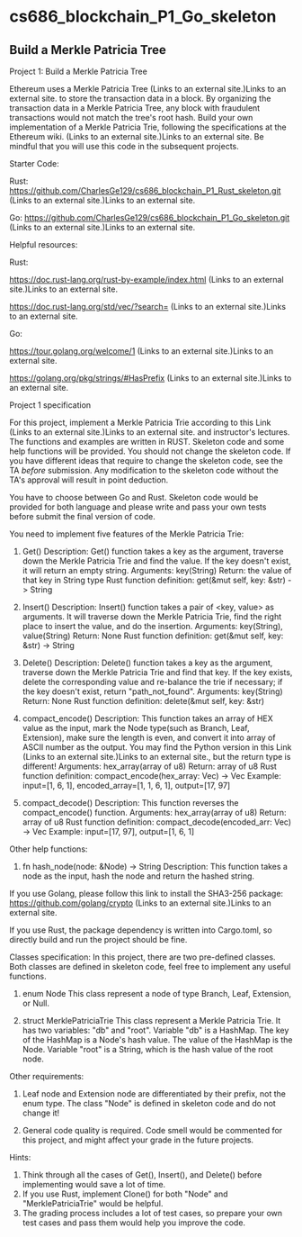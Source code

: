 # cs686_blockchain_P1_Go_skeleton


## Build a Merkle Patricia Tree

Project 1: Build a Merkle Patricia Tree

Ethereum uses a Merkle Patricia Tree (Links to an external site.)Links to an external site. to store the transaction data in a block. By organizing the transaction data in a Merkle Patricia Tree, any block with fraudulent transactions would not match the tree's root hash. Build your own implementation of a Merkle Patricia Trie, following the specifications at the Ethereum wiki. (Links to an external site.)Links to an external site. Be mindful that you will use this code in the subsequent projects. 

Starter Code:

Rust: https://github.com/CharlesGe129/cs686_blockchain_P1_Rust_skeleton.git (Links to an external site.)Links to an external site.

Go: https://github.com/CharlesGe129/cs686_blockchain_P1_Go_skeleton.git (Links to an external site.)Links to an external site.
 

Helpful resources:

Rust: 

https://doc.rust-lang.org/rust-by-example/index.html (Links to an external site.)Links to an external site.

https://doc.rust-lang.org/std/vec/?search= (Links to an external site.)Links to an external site.

Go:

https://tour.golang.org/welcome/1 (Links to an external site.)Links to an external site.

https://golang.org/pkg/strings/#HasPrefix (Links to an external site.)Links to an external site.

 

Project 1 specification

For this project, implement a Merkle Patricia Trie according to this Link (Links to an external site.)Links to an external site. and instructor's lectures. The functions and examples are written in RUST. Skeleton code and some help functions will be provided. You should not change the skeleton code. If you have different ideas that require to change the skeleton code, see the TA *before* submission. Any modification to the skeleton code without the TA's approval will result in point deduction.

You have to choose between Go and Rust. Skeleton code would be provided for both language and please write and pass your own tests before submit the final version of code.

You need to implement five features of the Merkle Patricia Trie:

1. Get()
Description: Get() function takes a key as the argument, traverse down the Merkle Patricia Trie and find the value. If the key doesn't exist, it will return an empty string.
Arguments: key(String)
Return: the value of that key in String type
Rust function definition: get(&mut self, key: &str) -> String

2. Insert()
Description: Insert() function takes a pair of <key, value> as arguments. It will traverse down the Merkle Patricia Trie, find the right place to insert the value, and do the insertion. 
Arguments: key(String), value(String)
Return: None
Rust function definition: get(&mut self, key: &str) -> String

3. Delete()
Description: Delete() function takes a key as the argument, traverse down the Merkle Patricia Trie and find that key. If the key exists, delete the corresponding value and re-balance the trie if necessary; if the key doesn't exist, return "path_not_found".
Arguments: key(String)
Return: None
Rust function definition: delete(&mut self, key: &str)

4. compact_encode()
Description: This function takes an array of HEX value as the input, mark the Node type(such as Branch, Leaf, Extension), make sure the length is even, and convert it into array of ASCII number as the output. You may find the Python version in this Link (Links to an external site.)Links to an external site., but the return type is different!
Arguments: hex_array(array of u8)
Return: array of u8
Rust function definition: compact_encode(hex_array: Vec<u8>) -> Vec<u8>
Example: input=[1, 6, 1], encoded_array=[1, 1, 6, 1], output=[17, 97]

5. compact_decode()
Description: This function reverses the compact_encode() function. 
Arguments: hex_array(array of u8)
Return: array of u8
Rust function definition: compact_decode(encoded_arr: Vec<u8>) -> Vec<u8>
Example: input=[17, 97], output=[1, 6, 1]

Other help functions:

1. fn hash_node(node: &Node) -> String
Description: This function takes a node as the input, hash the node and return the hashed string.

If you use Golang, please follow this link to install the SHA3-256 package: https://github.com/golang/crypto (Links to an external site.)Links to an external site.

If you use Rust, the package dependency is written into Cargo.toml, so directly build and run the project should be fine. 

Classes specification: 
In this project, there are two pre-defined classes. Both classes are defined in skeleton code, feel free to implement any useful functions.

1. enum Node
This class represent a node of type Branch, Leaf, Extension, or Null.

2. struct MerklePatriciaTrie
This class represent a Merkle Patricia Trie. It has two variables: "db" and "root".
Variable "db" is a HashMap. The key of the HashMap is a Node's hash value. The value of the HashMap is the Node. 
Variable "root" is a String, which is the hash value of the root node.

Other requirements:

1. Leaf node and Extension node are differentiated by their prefix, not the enum type. The class "Node" is defined in skeleton code and do not change it!

2. General code quality is required. Code smell would be commented for this project, and might affect your grade in the future projects. 


Hints:

1. Think through all the cases of Get(), Insert(), and Delete() before implementing would save a lot of time. 
2. If you use Rust, implement Clone() for both "Node" and "MerklePatriciaTrie" would be helpful.
3. The grading process includes a lot of test cases, so prepare your own test cases and pass them would help you improve the code. 


